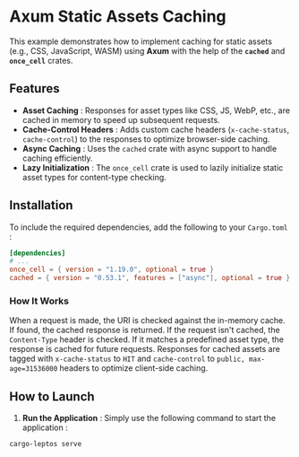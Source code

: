 # Axum Static Assets Caching

This example demonstrates how to implement caching for static assets (e.g., CSS, JavaScript, WASM) using **Axum** with the help of the **`cached`** and **`once_cell`** crates.

## Features

- **Asset Caching** : Responses for asset types like CSS, JS, WebP, etc., are cached in memory to speed up subsequent requests.
- **Cache-Control Headers** : Adds custom cache headers (`x-cache-status`, `cache-control`) to the responses to optimize browser-side caching.
- **Async Caching** : Uses the `cached` crate with async support to handle caching efficiently.
- **Lazy Initialization** : The `once_cell` crate is used to lazily initialize static asset types for content-type checking.

## Installation

To include the required dependencies, add the following to your `Cargo.toml` :

```toml
[dependencies]
# ...
once_cell = { version = "1.19.0", optional = true }
cached = { version = "0.53.1", features = ["async"], optional = true }
```

### How It Works

When a request is made, the URI is checked against the in-memory cache. If found, the cached response is returned. If the request isn't cached, the `Content-Type` header is checked. If it matches a predefined asset type, the response is cached for future requests.
Responses for cached assets are tagged with `x-cache-status` to `HIT` and `cache-control` to `public, max-age=31536000` headers to optimize client-side caching.


## How to Launch

1. **Run the Application** : Simply use the following command to start the application :

```bash
cargo-leptos serve
```
